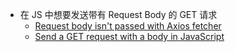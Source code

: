 - 在 JS 中想要发送带有 Request Body 的 GET 请求
	- [Request body isn't passed with Axios fetcher](https://github.com/vercel/swr/issues/2086)
	- [Send a GET request with a body in JavaScript](https://stackoverflow.com/a/54811904/12119348)